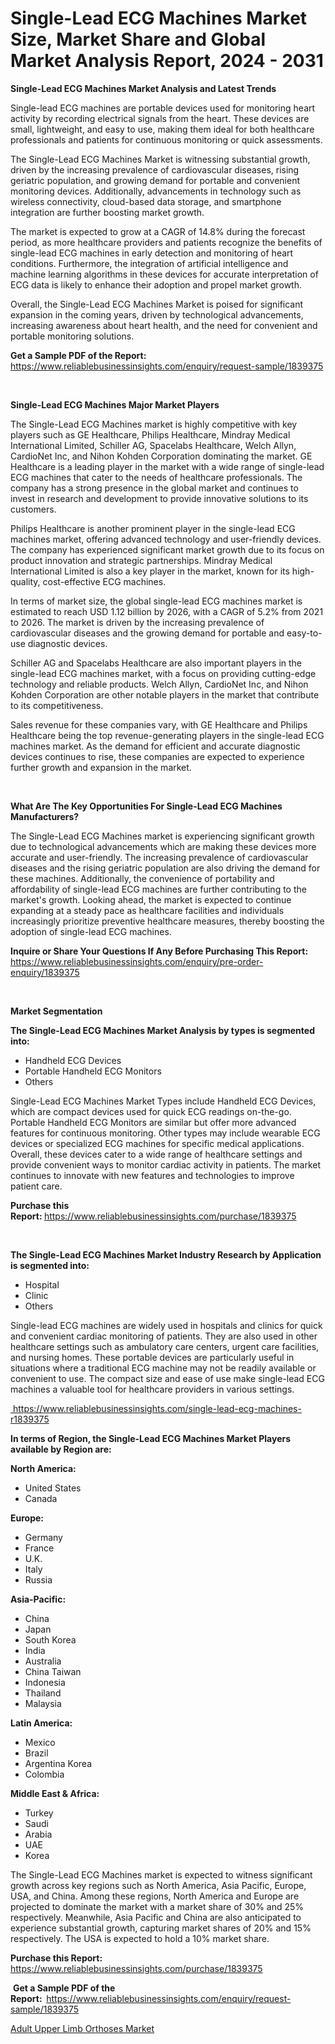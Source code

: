 <p><h1>Single-Lead ECG Machines Market Size, Market Share and Global Market Analysis Report, 2024 - 2031</h1></p><p><strong>Single-Lead ECG Machines Market Analysis and Latest Trends</strong></p>
<p><p>Single-lead ECG machines are portable devices used for monitoring heart activity by recording electrical signals from the heart. These devices are small, lightweight, and easy to use, making them ideal for both healthcare professionals and patients for continuous monitoring or quick assessments.</p><p>The Single-Lead ECG Machines Market is witnessing substantial growth, driven by the increasing prevalence of cardiovascular diseases, rising geriatric population, and growing demand for portable and convenient monitoring devices. Additionally, advancements in technology such as wireless connectivity, cloud-based data storage, and smartphone integration are further boosting market growth.</p><p>The market is expected to grow at a CAGR of 14.8% during the forecast period, as more healthcare providers and patients recognize the benefits of single-lead ECG machines in early detection and monitoring of heart conditions. Furthermore, the integration of artificial intelligence and machine learning algorithms in these devices for accurate interpretation of ECG data is likely to enhance their adoption and propel market growth.</p><p>Overall, the Single-Lead ECG Machines Market is poised for significant expansion in the coming years, driven by technological advancements, increasing awareness about heart health, and the need for convenient and portable monitoring solutions.</p></p>
<p><strong>Get a Sample PDF of the Report:&nbsp;</strong> <a href="https://www.reliablebusinessinsights.com/enquiry/request-sample/1839375">https://www.reliablebusinessinsights.com/enquiry/request-sample/1839375</a></p>
<p>&nbsp;</p>
<p><strong>Single-Lead ECG Machines Major Market Players</strong></p>
<p><p>The Single-Lead ECG Machines market is highly competitive with key players such as GE Healthcare, Philips Healthcare, Mindray Medical International Limited, Schiller AG, Spacelabs Healthcare, Welch Allyn, CardioNet Inc, and Nihon Kohden Corporation dominating the market. GE Healthcare is a leading player in the market with a wide range of single-lead ECG machines that cater to the needs of healthcare professionals. The company has a strong presence in the global market and continues to invest in research and development to provide innovative solutions to its customers.</p><p>Philips Healthcare is another prominent player in the single-lead ECG machines market, offering advanced technology and user-friendly devices. The company has experienced significant market growth due to its focus on product innovation and strategic partnerships. Mindray Medical International Limited is also a key player in the market, known for its high-quality, cost-effective ECG machines.</p><p>In terms of market size, the global single-lead ECG machines market is estimated to reach USD 1.12 billion by 2026, with a CAGR of 5.2% from 2021 to 2026. The market is driven by the increasing prevalence of cardiovascular diseases and the growing demand for portable and easy-to-use diagnostic devices.</p><p>Schiller AG and Spacelabs Healthcare are also important players in the single-lead ECG machines market, with a focus on providing cutting-edge technology and reliable products. Welch Allyn, CardioNet Inc, and Nihon Kohden Corporation are other notable players in the market that contribute to its competitiveness.</p><p>Sales revenue for these companies vary, with GE Healthcare and Philips Healthcare being the top revenue-generating players in the single-lead ECG machines market. As the demand for efficient and accurate diagnostic devices continues to rise, these companies are expected to experience further growth and expansion in the market.</p></p>
<p>&nbsp;</p>
<p><strong>What Are The Key Opportunities For Single-Lead ECG Machines Manufacturers?</strong></p>
<p><p>The Single-Lead ECG Machines market is experiencing significant growth due to technological advancements which are making these devices more accurate and user-friendly. The increasing prevalence of cardiovascular diseases and the rising geriatric population are also driving the demand for these machines. Additionally, the convenience of portability and affordability of single-lead ECG machines are further contributing to the market's growth. Looking ahead, the market is expected to continue expanding at a steady pace as healthcare facilities and individuals increasingly prioritize preventive healthcare measures, thereby boosting the adoption of single-lead ECG machines.</p></p>
<p><strong>Inquire or Share Your Questions If Any Before Purchasing This Report:</strong> <a href="https://www.reliablebusinessinsights.com/enquiry/pre-order-enquiry/1839375">https://www.reliablebusinessinsights.com/enquiry/pre-order-enquiry/1839375</a></p>
<p>&nbsp;</p>
<p><strong>Market Segmentation</strong></p>
<p><strong>The Single-Lead ECG Machines Market Analysis by types is segmented into:</strong></p>
<p><ul><li>Handheld ECG Devices</li><li>Portable Handheld ECG Monitors</li><li>Others</li></ul></p>
<p><p>Single-Lead ECG Machines Market Types include Handheld ECG Devices, which are compact devices used for quick ECG readings on-the-go. Portable Handheld ECG Monitors are similar but offer more advanced features for continuous monitoring. Other types may include wearable ECG devices or specialized ECG machines for specific medical applications. Overall, these devices cater to a wide range of healthcare settings and provide convenient ways to monitor cardiac activity in patients. The market continues to innovate with new features and technologies to improve patient care.</p></p>
<p><strong>Purchase this Report:&nbsp;</strong><a href="https://www.reliablebusinessinsights.com/purchase/1839375">https://www.reliablebusinessinsights.com/purchase/1839375</a></p>
<p>&nbsp;</p>
<p><strong>The Single-Lead ECG Machines Market Industry Research by Application is segmented into:</strong></p>
<p><ul><li>Hospital</li><li>Clinic</li><li>Others</li></ul></p>
<p><p>Single-lead ECG machines are widely used in hospitals and clinics for quick and convenient cardiac monitoring of patients. They are also used in other healthcare settings such as ambulatory care centers, urgent care facilities, and nursing homes. These portable devices are particularly useful in situations where a traditional ECG machine may not be readily available or convenient to use. The compact size and ease of use make single-lead ECG machines a valuable tool for healthcare providers in various settings.</p></p>
<p><a href="https://www.reliablebusinessinsights.com/single-lead-ecg-machines-r1839375">&nbsp;https://www.reliablebusinessinsights.com/single-lead-ecg-machines-r1839375</a></p>
<p><strong>In terms of Region, the Single-Lead ECG Machines Market Players available by Region are:</strong></p>
<p>
    <p> <strong> North America: </strong>
        <ul>
            <li>United States</li>
            <li>Canada</li>
        </ul>
        </p> 
    <p> <strong> Europe: </strong>
        <ul>
            <li>Germany</li>
            <li>France</li>
            <li>U.K.</li>
            <li>Italy</li>
            <li>Russia</li>
        </ul>
        </p> 
    <p> <strong> Asia-Pacific: </strong>
        <ul>
            <li>China</li>
            <li>Japan</li>
            <li>South Korea</li>
            <li>India</li>
            <li>Australia</li>
            <li>China Taiwan</li>
            <li>Indonesia</li>
            <li>Thailand</li>
            <li>Malaysia</li>
        </ul>
        </p> 
    <p> <strong> Latin America: </strong>
        <ul>
            <li>Mexico</li>
            <li>Brazil</li>
            <li>Argentina Korea</li>
            <li>Colombia</li>
        </ul>
        </p> 
    <p> <strong> Middle East & Africa: </strong>
        <ul>
            <li>Turkey</li>
            <li>Saudi</li>
            <li>Arabia</li>
            <li>UAE</li>
            <li>Korea</li>
        </ul>
    </p>
    </p>
<p><p>The Single-Lead ECG Machines market is expected to witness significant growth across key regions such as North America, Asia Pacific, Europe, USA, and China. Among these regions, North America and Europe are projected to dominate the market with a market share of 30% and 25% respectively. Meanwhile, Asia Pacific and China are also anticipated to experience substantial growth, capturing market shares of 20% and 15% respectively. The USA is expected to hold a 10% market share.</p></p>
<p><strong>Purchase this Report: </strong><a href="https://www.reliablebusinessinsights.com/purchase/1839375">https://www.reliablebusinessinsights.com/purchase/1839375</a></p>
<p>&nbsp;<strong>Get a Sample PDF of the Report:&nbsp;&nbsp;</strong><a href="https://www.reliablebusinessinsights.com/enquiry/request-sample/1839375">https://www.reliablebusinessinsights.com/enquiry/request-sample/1839375</a></p>
<p><strong></strong></p>
<p><p><a href="https://github.com/abigailsutherland7889/Market-Research-Report-List-1/blob/main/adult-upper-limb-orthoses-market.md">Adult Upper Limb Orthoses Market</a></p></p>